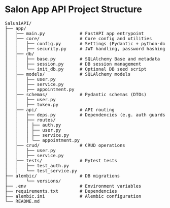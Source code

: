 # Salon App API Project Structure

<pre>
SaluniAPI/ 
├── app/ 
│   ├── main.py             # FastAPI app entrypoint 
│   ├── core/               # Core config and utilities 
│   │   ├── config.py       # Settings (Pydantic + python-dotenv) 
│   │   ├── security.py     # JWT handling, password hashing 
│   ├── db/ 
│   │   ├── base.py         # SQLAlchemy Base and metadata 
│   │   ├── session.py      # DB session management 
│   │   └── init_db.py      # Optional DB seed script 
│   ├── models/             # SQLAlchemy models 
│   │   ├── user.py 
│   │   ├── service.py 
│   │   ├── appointment.py 
│   ├── schemas/            # Pydantic schemas (DTOs) 
│   │   ├── user.py 
│   │   ├── token.py 
│   ├── api/                # API routing 
│   │   ├── deps.py         # Dependencies (e.g. auth guards) 
│   │   ├── routes/ 
│   │   │ ├── auth.py 
│   │   │ ├── user.py 
│   │   │ ├── service.py 
│   │   │ └── appointment.py 
│   ├── crud/               # CRUD operations 
│   │   ├── user.py 
│   │   ├── service.py 
│   ├── tests/              # Pytest tests 
│   │   ├── test_auth.py 
│   │   └── test_service.py 
├── alembic/                # DB migrations 
│       └── versions/ 
├── .env                    # Environment variables 
├── requirements.txt        # Dependencies 
├── alembic.ini             # Alembic configuration 
└── README.md 
</pre>
